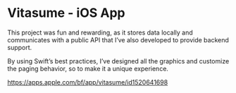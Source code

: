 # Vitasume - iOS App

This project was fun and rewarding, as it stores data locally and communicates with a public API that I’ve also developed to provide backend support.

By using Swift’s best practices, I’ve designed all the graphics and customize the paging behavior, so to make it a unique experience.

https://apps.apple.com/bf/app/vitasume/id1520641698

